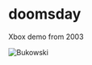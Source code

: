 doomsday
========

Xbox demo from 2003

![Bukowski](http://peekpoke.fi/jarnoh/kuvat/doomsday_bukowski_mosaic.jpg)

